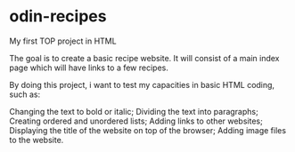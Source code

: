 # odin-recipes
My first TOP project in HTML

The goal is to create a basic recipe website.
It will consist of a main index page which will have links to a few recipes.

By doing this project, i want to test my capacities in basic HTML coding, such as:

Changing the text to bold or italic;
Dividing the text into paragraphs;
Creating ordered and unordered lists;
Adding links to other websites;
Displaying the title of the website on top of the browser;
Adding image files to the website.

